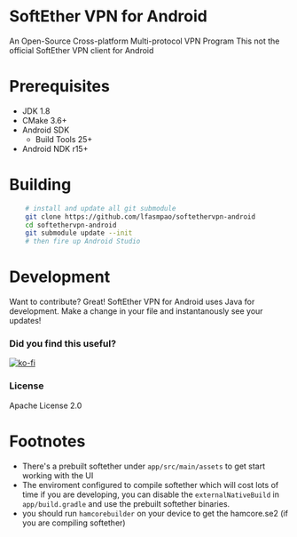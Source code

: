 # SoftEther VPN for Android
An Open-Source Cross-platform Multi-protocol VPN Program
This not the official SoftEther VPN client for Android

# Prerequisites

* JDK 1.8
* CMake 3.6+
* Android SDK
  - Build Tools 25+
* Android NDK r15+

# Building
```bash
    # install and update all git submodule
    git clone https://github.com/lfasmpao/softethervpn-android
    cd softethervpn-android
    git submodule update --init
    # then fire up Android Studio
```

# Development
Want to contribute? Great!
SoftEther VPN for Android uses Java for development.
Make a change in your file and instantanously see your updates!

### Did you find this useful?
[![ko-fi](https://www.ko-fi.com/img/donate_sm.png)](https://ko-fi.com/lfasmpao)

### License
Apache License 2.0

# Footnotes
- There's a prebuilt softether under `app/src/main/assets` to get start working with the UI
- The enviroment configured to compile softether which will cost lots of time if you are developing, you can disable the `externalNativeBuild` in `app/build.gradle` and use the prebuilt softether binaries.
- you should run `hamcorebuilder` on your device to get the hamcore.se2 (if you are compiling softether)